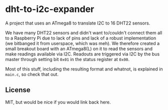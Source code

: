 # dht-to-i2c-expander
A project that uses an ATmega8 to translate I2C to 16 DHT22 sensors.

We have many DHT22 sensors and didn't want to/couldn't connect them all to a Raspberry Pi due to lack of pins and lack of a robust implementation (we bitbanged it from userspace, which was meh).
We therefore created a small breakout board with an ATmega8(L) on it to read the sensors and make readings available via I2C.
Readouts are triggered via I2C by the bus master through setting bit `0x01` in the status register at `0x00`.

Most of this stuff, including the resulting format and whatnot, is explained in `main.c`, so check that out.

## License

MIT, but would be nice if you would link back here.
